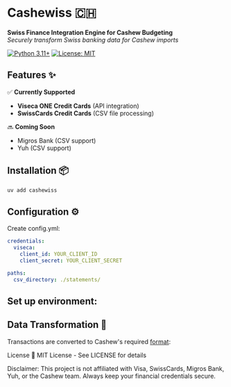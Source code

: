 # Cashewiss 🇨🇭
**Swiss Finance Integration Engine for Cashew Budgeting**  
*Securely transform Swiss banking data for Cashew imports*

[![Python 3.11+](https://img.shields.io/badge/python-3.11+-blue.svg)](https://www.python.org/)
[![License: MIT](https://img.shields.io/badge/License-MIT-yellow.svg)](https://opensource.org/licenses/MIT)

## Features ✨
✅ **Currently Supported**  
- **Viseca ONE Credit Cards** (API integration)  
- **SwissCards Credit Cards** (CSV file processing)  

🔜 **Coming Soon**  
- Migros Bank (CSV support)  
- Yuh (CSV support)  

## Installation 📦
```bash
uv add cashewiss
```

## Configuration ⚙️
Create config.yml:

```yaml
credentials:
  viseca:
    client_id: YOUR_CLIENT_ID
    client_secret: YOUR_CLIENT_SECRET

paths:
  csv_directory: ./statements/
```
## Set up environment:


## Data Transformation 🔄
Transactions are converted to Cashew's required [format](https://github.com/jameskokoska/Cashew?tab=readme-ov-file#parameters):

License 📄
MIT License - See LICENSE for details

Disclaimer: This project is not affiliated with Visa, SwissCards, Migros Bank, Yuh, or the Cashew team. Always keep your financial credentials secure.